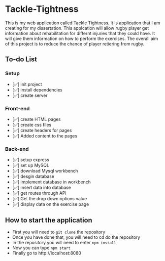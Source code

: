 # Tackle-Tightness
This is my web application called Tackle Tightness. It is application that I am creating for my dissertation. This applcation will allow rugby player get information about rehabilitation for differnt injuries that they could have. It will give them information on how to perform the exercises. The overall aim of this project is to reduce the chance of player retiering from rugby.

## To-do List 

### Setup

- [✅] init project
- [✅] install dependencies 
- [✅] create server

### Front-end
- [✅] create HTML pages 
- [✅] create css files
- [✅] create headers for pages 
- [✅] Added content to the pages 

### Back-end
- [✅] setup express 
- [✅] set up MySQL
- [✅] download Mysql workbench
- [✅] desgin database 
- [✅] implement database in workbench
- [✅] insert data into database 
- [✅] get routes through API 
- [✅] Get the drop down options value
- [✅] display data on the exercise page

## How to start the application

- First you will need to `git clone` the repository 
- Once you have done that, you will need to cd do the repository 
- In the repository you will need to enter `npm install`
- Now you can type `npm start`
- Finally go to http://localhost:8080
